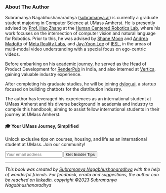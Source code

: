 ### About The Author

Subramanya Nagabhushanaradhya ([subramanya.ai](https://subramanya.ai)) is currently a graduate student majoring in Computer Science at UMass Amherst. He is presently advised by [Prof. Hao Zhang](https://hcr.cs.umass.edu/people/hzhang) at the [Human Centered Robotics Lab](https://hcr.cs.umass.edu), where his work focuses on the intersection of computer vision and natural language for Robotics. Prior to this, he was advised by [Shane Moon](https://shanemoon.com) and [Andrea Madotto](https://andreamad8.github.io/) of [Meta Reality Labs](https://about.meta.com/realitylabs/), and [Jay-Yoon Lee](https://leejayyoon.github.io/) of [IESL](https://www.iesl.cs.umass.edu), in the areas of multi-modal video understanding with a special focus on ego-centric videos.

Before embarking on his academic journey, he served as the Head of Product Development for [RenderPub](https://www.renderpub.com) in India, and also interned at [Vertica](https://www.vertica.com), gaining valuable industry experience.

After completing his graduate studies, he will be joining [dylog.ai](https://www.dylog.ai), a startup focused on building chatbots for the distribution industry.

The author has leveraged his experiences as an international student at UMass Amherst and his diverse background in academia and industry to compile this handbook, aiming to assist fellow international students in their journey at UMass Amherst.

<div class="new-newsletter">
    <h4>🎓 Your UMass Journey, Simplified</h4>
    <p>Unlock exclusive tips on courses, housing, and life as an international student at UMass. Join our community!</p>
    <form class="newsletter-form">
        <input type="email" name="email" placeholder="Your email address" required>
        <button type="submit" class="newsletter-btn">Get Insider Tips</button>
    </form>
</div>

---
*This book was created by [Subramanya Nagabhushanaradhya](https://subramanya.ai) with the help of wonderful friends. For feedback, errata and suggestions, the author can be reached on [linkedin](https://www.linkedin.com/in/nsubramanya). copyright ©2023 Subramanya Nagabhushanaradhya*